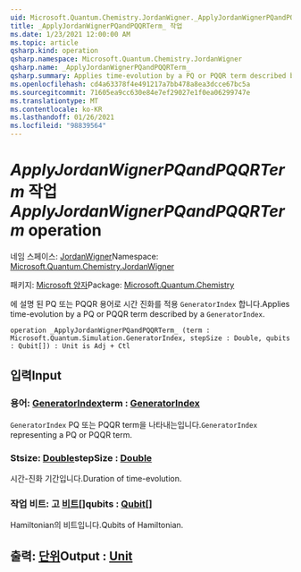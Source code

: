 ```yaml
---
uid: Microsoft.Quantum.Chemistry.JordanWigner._ApplyJordanWignerPQandPQQRTerm_
title: _ApplyJordanWignerPQandPQQRTerm_ 작업
ms.date: 1/23/2021 12:00:00 AM
ms.topic: article
qsharp.kind: operation
qsharp.namespace: Microsoft.Quantum.Chemistry.JordanWigner
qsharp.name: _ApplyJordanWignerPQandPQQRTerm_
qsharp.summary: Applies time-evolution by a PQ or PQQR term described by a `GeneratorIndex`.
ms.openlocfilehash: cd4a63378f4e491217a7bb478a8ea3dcce67bc5a
ms.sourcegitcommit: 71605ea9cc630e84e7ef29027e1f0ea06299747e
ms.translationtype: MT
ms.contentlocale: ko-KR
ms.lasthandoff: 01/26/2021
ms.locfileid: "98839564"
---
```

# <a name="_applyjordanwignerpqandpqqrterm_-operation"></a><span data-ttu-id="1db5a-102">_ApplyJordanWignerPQandPQQRTerm_ 작업</span><span class="sxs-lookup"><span data-stu-id="1db5a-102">_ApplyJordanWignerPQandPQQRTerm_ operation</span></span>

<span data-ttu-id="1db5a-103">네임 스페이스: [JordanWigner](xref:Microsoft.Quantum.Chemistry.JordanWigner)</span><span class="sxs-lookup"><span data-stu-id="1db5a-103">Namespace: [Microsoft.Quantum.Chemistry.JordanWigner](xref:Microsoft.Quantum.Chemistry.JordanWigner)</span></span>

<span data-ttu-id="1db5a-104">패키지: [Microsoft 양자](https://nuget.org/packages/Microsoft.Quantum.Chemistry)</span><span class="sxs-lookup"><span data-stu-id="1db5a-104">Package: [Microsoft.Quantum.Chemistry](https://nuget.org/packages/Microsoft.Quantum.Chemistry)</span></span>


<span data-ttu-id="1db5a-105">에 설명 된 PQ 또는 PQQR 용어로 시간 진화를 적용 `GeneratorIndex` 합니다.</span><span class="sxs-lookup"><span data-stu-id="1db5a-105">Applies time-evolution by a PQ or PQQR term described by a `GeneratorIndex`.</span></span>

```qsharp
operation _ApplyJordanWignerPQandPQQRTerm_ (term : Microsoft.Quantum.Simulation.GeneratorIndex, stepSize : Double, qubits : Qubit[]) : Unit is Adj + Ctl
```


## <a name="input"></a><span data-ttu-id="1db5a-106">입력</span><span class="sxs-lookup"><span data-stu-id="1db5a-106">Input</span></span>

### <a name="term--generatorindex"></a><span data-ttu-id="1db5a-107">용어: [GeneratorIndex](xref:Microsoft.Quantum.Simulation.GeneratorIndex)</span><span class="sxs-lookup"><span data-stu-id="1db5a-107">term : [GeneratorIndex](xref:Microsoft.Quantum.Simulation.GeneratorIndex)</span></span>

<span data-ttu-id="1db5a-108">`GeneratorIndex` PQ 또는 PQQR term을 나타내는입니다.</span><span class="sxs-lookup"><span data-stu-id="1db5a-108">`GeneratorIndex` representing a PQ or PQQR term.</span></span>


### <a name="stepsize--double"></a><span data-ttu-id="1db5a-109">Stsize: [Double](xref:microsoft.quantum.lang-ref.double)</span><span class="sxs-lookup"><span data-stu-id="1db5a-109">stepSize : [Double](xref:microsoft.quantum.lang-ref.double)</span></span>

<span data-ttu-id="1db5a-110">시간-진화 기간입니다.</span><span class="sxs-lookup"><span data-stu-id="1db5a-110">Duration of time-evolution.</span></span>


### <a name="qubits--qubit"></a><span data-ttu-id="1db5a-111">작업 비트: 고 [비트](xref:microsoft.quantum.lang-ref.qubit)[]</span><span class="sxs-lookup"><span data-stu-id="1db5a-111">qubits : [Qubit](xref:microsoft.quantum.lang-ref.qubit)[]</span></span>

<span data-ttu-id="1db5a-112">Hamiltonian의 비트입니다.</span><span class="sxs-lookup"><span data-stu-id="1db5a-112">Qubits of Hamiltonian.</span></span>



## <a name="output--unit"></a><span data-ttu-id="1db5a-113">출력: [단위](xref:microsoft.quantum.lang-ref.unit)</span><span class="sxs-lookup"><span data-stu-id="1db5a-113">Output : [Unit](xref:microsoft.quantum.lang-ref.unit)</span></span>

